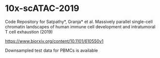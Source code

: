 # 10x-scATAC-2019
Code Repository for Satpathy*, Granja* et al. Massively parallel single-cell chromatin landscapes of human immune cell development and intratumoral T cell exhaustion (2019)

https://www.biorxiv.org/content/10.1101/610550v1

Downsampled test data for PBMCs is available
